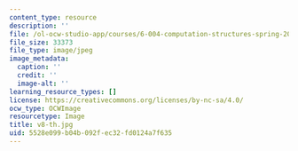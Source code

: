 ```yaml
---
content_type: resource
description: ''
file: /ol-ocw-studio-app/courses/6-004-computation-structures-spring-2017/5528e099b04b092fec32fd0124a7f635_v8-th.jpg
file_size: 33373
file_type: image/jpeg
image_metadata:
  caption: ''
  credit: ''
  image-alt: ''
learning_resource_types: []
license: https://creativecommons.org/licenses/by-nc-sa/4.0/
ocw_type: OCWImage
resourcetype: Image
title: v8-th.jpg
uid: 5528e099-b04b-092f-ec32-fd0124a7f635
---
```

